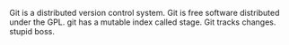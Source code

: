 Git is a distributed version control system.
Git is free software distributed under the GPL.
git has a mutable index called stage.
Git tracks changes.
stupid boss.
